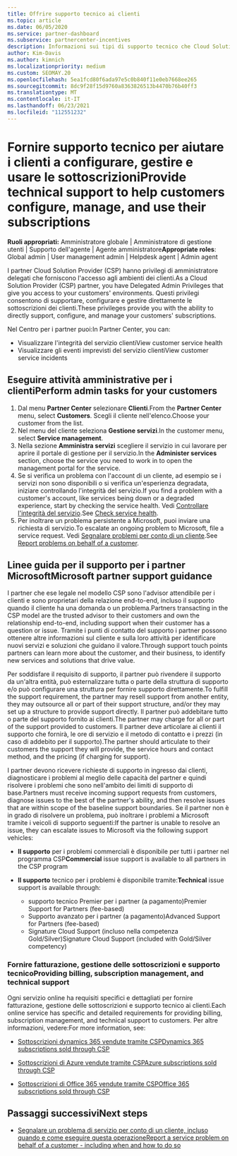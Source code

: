 ```yaml
---
title: Offrire supporto tecnico ai clienti
ms.topic: article
ms.date: 06/05/2020
ms.service: partner-dashboard
ms.subservice: partnercenter-incentives
description: Informazioni sui tipi di supporto tecnico che Cloud Solution Provider partner del programma possono offrire ai propri clienti.
author: Kim-Davis
ms.author: kimnich
ms.localizationpriority: medium
ms.custom: SEOMAY.20
ms.openlocfilehash: 5ea1fcd80f6ada97e5c0b840f11e0eb7668ee265
ms.sourcegitcommit: 8dc9f28f15d9760a8363826513b4470b76b40ff3
ms.translationtype: MT
ms.contentlocale: it-IT
ms.lasthandoff: 06/23/2021
ms.locfileid: "112551232"
---
```

# <a name="provide-technical-support-to-help-customers-configure-manage-and-use-their-subscriptions"></a><span data-ttu-id="e5fcd-103">Fornire supporto tecnico per aiutare i clienti a configurare, gestire e usare le sottoscrizioni</span><span class="sxs-lookup"><span data-stu-id="e5fcd-103">Provide technical support to help customers configure, manage, and use their subscriptions</span></span>


<span data-ttu-id="e5fcd-104">**Ruoli appropriati:** Amministratore globale | Amministratore di gestione utenti | Supporto dell'agente | Agente amministratore</span><span class="sxs-lookup"><span data-stu-id="e5fcd-104">**Appropriate roles**: Global admin | User management admin | Helpdesk agent | Admin agent</span></span>

<span data-ttu-id="e5fcd-105">I partner Cloud Solution Provider (CSP) hanno privilegi di amministratore delegati che forniscono l'accesso agli ambienti dei clienti.</span><span class="sxs-lookup"><span data-stu-id="e5fcd-105">As a Cloud Solution Provider (CSP) partner, you have Delegated Admin Privileges that give you access to your customers' environments.</span></span> <span data-ttu-id="e5fcd-106">Questi privilegi consentono di supportare, configurare e gestire direttamente le sottoscrizioni dei clienti.</span><span class="sxs-lookup"><span data-stu-id="e5fcd-106">These privileges provide you with the ability to directly support, configure, and manage your customers' subscriptions.</span></span>

<span data-ttu-id="e5fcd-107">Nel Centro per i partner puoi:</span><span class="sxs-lookup"><span data-stu-id="e5fcd-107">In Partner Center, you can:</span></span>

- <span data-ttu-id="e5fcd-108">Visualizzare l'integrità del servizio clienti</span><span class="sxs-lookup"><span data-stu-id="e5fcd-108">View customer service health</span></span>
- <span data-ttu-id="e5fcd-109">Visualizzare gli eventi imprevisti del servizio clienti</span><span class="sxs-lookup"><span data-stu-id="e5fcd-109">View customer service incidents</span></span>

## <a name="perform-admin-tasks-for-your-customers"></a><span data-ttu-id="e5fcd-110">Eseguire attività amministrative per i clienti</span><span class="sxs-lookup"><span data-stu-id="e5fcd-110">Perform admin tasks for your customers</span></span>

1. <span data-ttu-id="e5fcd-111">Dal menu **Partner Center** selezionare **Clienti**.</span><span class="sxs-lookup"><span data-stu-id="e5fcd-111">From the **Partner Center** menu, select **Customers**.</span></span> <span data-ttu-id="e5fcd-112">Scegli il cliente nell'elenco.</span><span class="sxs-lookup"><span data-stu-id="e5fcd-112">Choose your customer from the list.</span></span>
2. <span data-ttu-id="e5fcd-113">Nel menu del cliente seleziona **Gestione servizi**.</span><span class="sxs-lookup"><span data-stu-id="e5fcd-113">In the customer menu, select **Service management**.</span></span>
3. <span data-ttu-id="e5fcd-114">Nella sezione **Amministra servizi** scegliere il servizio in cui lavorare per aprire il portale di gestione per il servizio.</span><span class="sxs-lookup"><span data-stu-id="e5fcd-114">In the **Administer services** section, choose the service you need to work in to open the management portal for the service.</span></span>
4. <span data-ttu-id="e5fcd-115">Se si verifica un problema con l'account di un cliente, ad esempio se i servizi non sono disponibili o si verifica un'esperienza degradata, iniziare controllando l'integrità del servizio.</span><span class="sxs-lookup"><span data-stu-id="e5fcd-115">If you find a problem with a customer's account, like services being down or a degraded experience, start by checking the service health.</span></span> <span data-ttu-id="e5fcd-116">Vedi [Controllare l'integrità del servizio](check-service-health.md).</span><span class="sxs-lookup"><span data-stu-id="e5fcd-116">See [Check service health](check-service-health.md).</span></span>
5. <span data-ttu-id="e5fcd-117">Per inoltrare un problema persistente a Microsoft, puoi inviare una richiesta di servizio.</span><span class="sxs-lookup"><span data-stu-id="e5fcd-117">To escalate an ongoing problem to Microsoft, file a service request.</span></span> <span data-ttu-id="e5fcd-118">Vedi [Segnalare problemi per conto di un cliente](report-problems-on-behalf-of-a-customer.md).</span><span class="sxs-lookup"><span data-stu-id="e5fcd-118">See [Report problems on behalf of a customer](report-problems-on-behalf-of-a-customer.md).</span></span>

## <a name="microsoft-partner-support-guidance"></a><span data-ttu-id="e5fcd-119">Linee guida per il supporto per i partner Microsoft</span><span class="sxs-lookup"><span data-stu-id="e5fcd-119">Microsoft partner support guidance</span></span>

<span data-ttu-id="e5fcd-120">I partner che ese legale nel modello CSP sono l'advisor attendibile per i clienti e sono proprietari della relazione end-to-end, incluso il supporto quando il cliente ha una domanda o un problema.</span><span class="sxs-lookup"><span data-stu-id="e5fcd-120">Partners transacting in the CSP model are the trusted advisor to their customers and own the relationship end-to-end, including support when their customer has a question or issue.</span></span> <span data-ttu-id="e5fcd-121">Tramite i punti di contatto del supporto i partner possono ottenere altre informazioni sul cliente e sulla loro attività per identificare nuovi servizi e soluzioni che guidano il valore.</span><span class="sxs-lookup"><span data-stu-id="e5fcd-121">Through support touch points partners can learn more about the customer, and their business, to identify new services and solutions that drive value.</span></span>

<span data-ttu-id="e5fcd-122">Per soddisfare il requisito di supporto, il partner può rivendere il supporto da un'altra entità, può esternalizzare tutta o parte della struttura di supporto e/o può configurare una struttura per fornire supporto direttamente.</span><span class="sxs-lookup"><span data-stu-id="e5fcd-122">To fulfill the support requirement, the partner may resell support from another entity, they may outsource all or part of their support structure, and/or they may set up a structure to provide support directly.</span></span>  <span data-ttu-id="e5fcd-123">Il partner può addebitare tutto o parte del supporto fornito ai clienti.</span><span class="sxs-lookup"><span data-stu-id="e5fcd-123">The partner may charge for all or part of the support provided to customers.</span></span> <span data-ttu-id="e5fcd-124">Il partner deve articolare ai clienti il supporto che fornirà, le ore di servizio e il metodo di contatto e i prezzi (in caso di addebito per il supporto).</span><span class="sxs-lookup"><span data-stu-id="e5fcd-124">The partner should articulate to their customers the support they will provide, the service hours and contact method, and the pricing (if charging for support).</span></span> 

<span data-ttu-id="e5fcd-125">I partner devono ricevere richieste di supporto in ingresso dai clienti, diagnosticare i problemi al meglio delle capacità del partner e quindi risolvere i problemi che sono nell'ambito dei limiti di supporto di base.</span><span class="sxs-lookup"><span data-stu-id="e5fcd-125">Partners must receive incoming support requests from customers, diagnose issues to the best of the partner's ability, and then resolve issues that are within scope of the baseline support boundaries.</span></span> <span data-ttu-id="e5fcd-126">Se il partner non è in grado di risolvere un problema, può inoltrare i problemi a Microsoft tramite i veicoli di supporto seguenti:</span><span class="sxs-lookup"><span data-stu-id="e5fcd-126">If the partner is unable to resolve an issue, they can escalate issues to Microsoft via the following support vehicles:</span></span>

- <span data-ttu-id="e5fcd-127">**Il supporto** per i problemi commerciali è disponibile per tutti i partner nel programma CSP</span><span class="sxs-lookup"><span data-stu-id="e5fcd-127">**Commercial** issue support is available to all partners in the CSP program</span></span>

- <span data-ttu-id="e5fcd-128">**Il supporto** tecnico per i problemi è disponibile tramite:</span><span class="sxs-lookup"><span data-stu-id="e5fcd-128">**Technical** issue support is available through:</span></span>

  - <span data-ttu-id="e5fcd-129">supporto tecnico Premier per i partner (a pagamento)</span><span class="sxs-lookup"><span data-stu-id="e5fcd-129">Premier Support for Partners (fee-based)</span></span>
  - <span data-ttu-id="e5fcd-130">Supporto avanzato per i partner (a pagamento)</span><span class="sxs-lookup"><span data-stu-id="e5fcd-130">Advanced Support for Partners (fee-based)</span></span>
  - <span data-ttu-id="e5fcd-131">Signature Cloud Support (incluso nella competenza Gold/Silver)</span><span class="sxs-lookup"><span data-stu-id="e5fcd-131">Signature Cloud Support (included with Gold/Silver competency)</span></span>

### <a name="providing-billing-subscription-management-and-technical-support"></a><span data-ttu-id="e5fcd-132">Fornire fatturazione, gestione delle sottoscrizioni e supporto tecnico</span><span class="sxs-lookup"><span data-stu-id="e5fcd-132">Providing billing, subscription management, and technical support</span></span> 

<span data-ttu-id="e5fcd-133">Ogni servizio online ha requisiti specifici e dettagliati per fornire fatturazione, gestione delle sottoscrizioni e supporto tecnico ai clienti.</span><span class="sxs-lookup"><span data-stu-id="e5fcd-133">Each online service has specific and detailed requirements for providing billing, subscription management, and technical support to customers.</span></span> <span data-ttu-id="e5fcd-134">Per altre informazioni, vedere:</span><span class="sxs-lookup"><span data-stu-id="e5fcd-134">For more information, see:</span></span>

- [<span data-ttu-id="e5fcd-135">Sottoscrizioni dynamics 365 vendute tramite CSP</span><span class="sxs-lookup"><span data-stu-id="e5fcd-135">Dynamics 365 subscriptions sold through CSP</span></span>](https://www.microsoftpartnercommunity.com/t5/CSP/Microsoft-Partner-Support-Guidance/m-p/5262#M30)

- [<span data-ttu-id="e5fcd-136">Sottoscrizioni di Azure vendute tramite CSP</span><span class="sxs-lookup"><span data-stu-id="e5fcd-136">Azure subscriptions sold through CSP</span></span>](https://www.microsoftpartnercommunity.com/t5/CSP/Microsoft-Partner-Support-Guidance/m-p/5263#M31)

- [<span data-ttu-id="e5fcd-137">Sottoscrizioni di Office 365 vendute tramite CSP</span><span class="sxs-lookup"><span data-stu-id="e5fcd-137">Office 365 subscriptions sold through CSP</span></span>](https://www.microsoftpartnercommunity.com/t5/CSP/Microsoft-Partner-Support-Guidance/m-p/5264#M32)

## <a name="next-steps"></a><span data-ttu-id="e5fcd-138">Passaggi successivi</span><span class="sxs-lookup"><span data-stu-id="e5fcd-138">Next steps</span></span>

- [<span data-ttu-id="e5fcd-139">Segnalare un problema di servizio per conto di un cliente, incluso quando e come eseguire questa operazione</span><span class="sxs-lookup"><span data-stu-id="e5fcd-139">Report a service problem on behalf of a customer - including when and how to do so</span></span>](report-problems-on-behalf-of-a-customer.md)